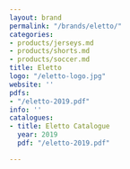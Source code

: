 ```yaml
---
layout: brand
permalink: "/brands/eletto/"
categories:
- products/jerseys.md
- products/shorts.md
- products/soccer.md
title: Eletto
logo: "/eletto-logo.jpg"
website: ''
pdfs:
- "/eletto-2019.pdf"
info: ''
catalogues:
- title: Eletto Catalogue
  year: 2019
  pdf: "/eletto-2019.pdf"

---
```


